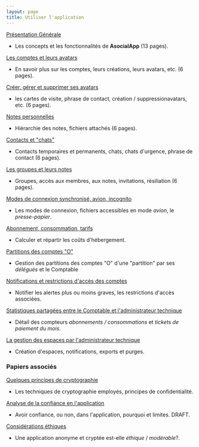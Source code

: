 ```yaml
---
layout: page
title: Utiliser l'application
---
```


[Présentation Générale](appli/presentation.html)
- Les concepts et les fonctionnalités de **AsocialApp** (13 pages).

[Les comptes et leurs avatars](appli/comptes.html)
- En savoir plus sur les comptes, leurs créations, leurs avatars, etc. (6 pages).

[Créer, gérer et supprimer ses avatars](appli/avatars.html)
- les cartes de visite, phrase de contact, création / suppressionavatars, etc. (6 pages).

[Notes personnelles](appli/notes.html)
- Hiérarchie des notes, fichiers attachés (6 pages).

[Contacts et "chats"](appli/contactschats.html)
- Contacts temporaires et permanents, chats, chats d'urgence, phrase de contact (6 pages).

[Les groupes et leurs notes](appli/groupes.html)
- Groupes, accès aux membres, aux notes, invitations, résiliation (6 pages).

[Modes de connexion synchronisé, avion, incognito](appli/modessync.html)
- Les modes de connexion, fichiers accessibles en mode _avion_, le _presse-papier_.

[Abonnement, consommation, tarifs](appli/aboconso.html)
- Calculer et répartir les coûts d'hébergement.

[Partitions des comptes "O"](appli/partitions.html)
- Gestion des partitions des comptes "O" d'une "partition" par ses _délégués_ et le Comptable

[Notifications et restrictions d'accès des comptes](appli/notifications.html)
- Notifier les alertes plus ou moins graves, les restrictions d'accès associées.

[Statistiques partagées entre le Comptable et l'administrateur technique](appli/stats.html)
- Détail des compteurs _abonnements / consommations_ et _tickets de paiement du mois_.

[La gestion des espaces par l'administrateur technique](appli/espaces.html)
- Création d'espaces, notifications, exports et purges.

### Papiers associés

[Quelques principes de cryptographie](appli/cryptographie.html)
- Les techniques de cryptographie employés, principes de confidentialité.

[Analyse de la confiance en l'application](appli/confiance.html)
- Avoir confiance, ou non, dans l'application, pourquoi et limites. DRAFT.

[Considérations éthiques](appli/confiance.html)
- Une application anonyme et cryptée est-elle _éthique_ / _modérable_?.
